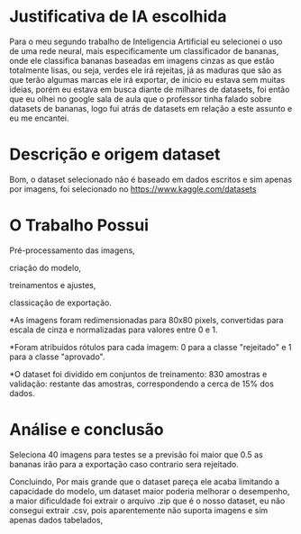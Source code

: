 # Justificativa de IA escolhida

Para o meu segundo trabalho de Inteligencia Artificial eu selecionei o uso de uma rede neural, mais especificamente um classificador de bananas, onde ele classifica bananas baseadas em imagens cinzas as que estão totalmente lisas, ou seja, verdes ele irá rejeitas, já as maduras que são as que terão algumas marcas ele irá exportar, de inicio eu estava sem muitas ideias, porém eu estava em busca diante de milhares de datasets, foi então que eu olhei no google sala de aula que o professor tinha falado sobre datasets de bananas, logo fui atrás de datasets em relação a este assunto e eu me  encantei.


# Descrição e origem dataset

Bom, o dataset selecionado não é baseado em dados escritos e sim apenas por imagens, foi selecionado no https://www.kaggle.com/datasets


# O Trabalho Possui
Pré-processamento das imagens,

criação do modelo,

treinamentos e ajustes,

classicação de exportação.

*As imagens foram redimensionadas para 80x80 pixels, convertidas para escala de cinza e normalizadas para valores entre 0 e 1.

*Foram atribuídos rótulos para cada imagem: 0 para a classe "rejeitado" e 1 para a classe "aprovado".

*O dataset foi dividido em conjuntos de treinamento: 830 amostras e validação: restante das amostras, correspondendo a cerca de 15% dos dados.


# Análise e conclusão

Seleciona 40 imagens para testes se a previsão foi maior que 0.5 as bananas irão para a exportação caso contrario sera rejeitado.

Concluindo, Por mais grande que o dataset pareça ele acaba limitando a capacidade do modelo, um dataset maior poderia melhorar o desempenho,
a maior dificuldade foi extrair o arquivo .zip que é o nosso dataset, eu não consegui extrair .csv, pois aparentemente não suporta imagens e sim apenas dados tabelados,





